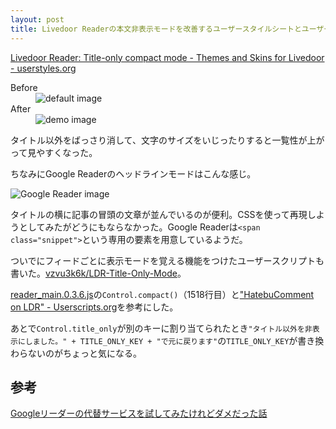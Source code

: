 ```yaml
---
layout: post
title: Livedoor Readerの本文非表示モードを改善するユーザースタイルシートとユーザースクリプト
---
```


[Livedoor Reader: Title-only compact mode - Themes and Skins for Livedoor - userstyles.org](http://userstyles.org/styles/84533/livedoor-reader-title-only-compact-mode)

<dl>
  <dt>Before</dt>
  <dd><img alt="default image" style="max-width: 70%" src="{{ site.baseurl }}img/ldr-title-only-mode-default.png"></dd>
  <dt>After</dt>
  <dd><img alt="demo image" style="max-width: 70%" src="{{ site.baseurl }}img/ldr-title-only-mode-custom.png"></dd>
</dl>

タイトル以外をばっさり消して、文字のサイズをいじったりすると一覧性が上がって見やすくなった。

ちなみにGoogle Readerのヘッドラインモードはこんな感じ。

<img style="max-width: 70%" alt="Google Reader image" src="{{ site.baseurl }}img/ldr-title-only-mode-google-reader-listview.png">

タイトルの横に記事の冒頭の文章が並んでいるのが便利。CSSを使って再現しようとしてみたがどうにもならなかった。Google Readerは`<span class="snippet">`という専用の要素を用意しているようだ。

ついでにフィードごとに表示モードを覚える機能をつけたユーザースクリプトも書いた。[vzvu3k6k/LDR-Title-Only-Mode](https://github.com/vzvu3k6k/LDR-Title-Only-Mode)。

[reader_main.0.3.6.js](http://reader.livedoor.com/js/reader_main.0.3.6.js)の`Control.compact()`（1518行目）と["HatebuComment on LDR" - Userscripts.org](http://userscripts.org/scripts/review/34576)を参考にした。

あとで`Control.title_only`が別のキーに割り当てられたとき`"タイトル以外を非表示にしました。" + TITLE_ONLY_KEY + "で元に戻ります"`の`TITLE_ONLY_KEY`が書き換わらないのがちょっと気になる。

## 参考
[Googleリーダーの代替サービスを試してみたけれどダメだった話](http://digimaga.net/2013/03/only-one-google-reader)
